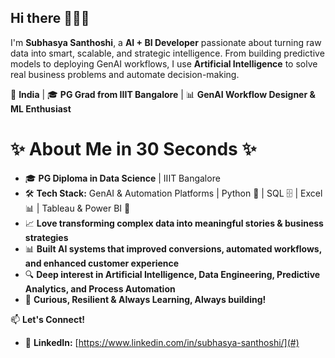 ## Hi there 🙋🏻‍♀️  

I'm **Subhasya Santhoshi**, a **AI + BI Developer** passionate about turning raw data into smart, scalable, and strategic intelligence. From building predictive models to deploying GenAI workflows, I use **Artificial Intelligence** to solve real business problems and automate decision-making.   

📍 **India** | 🎓 **PG Grad from IIIT Bangalore** | 📊 **GenAI Workflow Designer & ML Enthusiast**  

# ✨ About Me in 30 Seconds ✨  

- 🎓 **PG Diploma in Data Science** | IIIT Bangalore  
- 🛠️ **Tech Stack:**  GenAI & Automation Platforms | Python 🐍 | SQL 🗄️ | Excel 📊 | Tableau & Power BI 🎨  
- 📈 **Love transforming complex data into meaningful stories & business strategies**
- 📊 **Built AI systems that improved conversions, automated workflows, and enhanced customer experience** 
- 🔍 **Deep interest in Artificial Intelligence, Data Engineering, Predictive Analytics, and Process Automation** 
- 🚀 **Curious, Resilient & Always Learning, Always building!**

📫 **Let's Connect!**  
- 💼 **LinkedIn:** [https://www.linkedin.com/in/subhasya-santhoshi/](#)  
 
